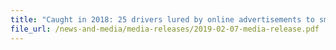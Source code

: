 ```yaml
---
title: "Caught in 2018: 25 drivers lured by online advertisements to smuggle duty-unpaid cigarettes into Singapore" 
file_url: /news-and-media/media-releases/2019-02-07-media-release.pdf
---
```

